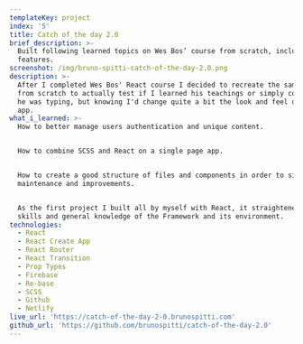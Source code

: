 ```yaml
---
templateKey: project
index: '5'
title: Catch of the day 2.0
brief_description: >-
  Built following learned topics on Wes Bos’ course from scratch, included more
  features.
screenshot: /img/bruno-spitti-catch-of-the-day-2.0.png
description: >-
  After I completed Wes Bos' React course I decided to recreate the same web app
  from scratch to actually test if I learned his teachings or simply copied what
  he was typing, but knowing I'd change quite a bit the look and feel of the
  app.
what_i_learned: >-
  How to better manage users authentication and unique content.


  How to combine SCSS and React on a single page app.


  How to create a good structure of files and components in order to simplify
  maintenance and improvements.


  As the first project I built all by myself with React, it straightened my
  skills and general knowledge of the Framework and its environment.
technologies:
  - React
  - React Create App
  - React Router
  - React Transition
  - Prop Types
  - Firebase
  - Re-base
  - SCSS
  - Github
  - Netlify
live_url: 'https://catch-of-the-day-2-0.brunospitti.com'
github_url: 'https://github.com/brunospitti/catch-of-the-day-2.0'
---
```


